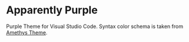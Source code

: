 # Apparently Purple
Purple Theme for Visual Studio Code. Syntax color schema is taken from [Amethys Theme](https://github.com/eamodio/vscode-amethyst-theme). 
